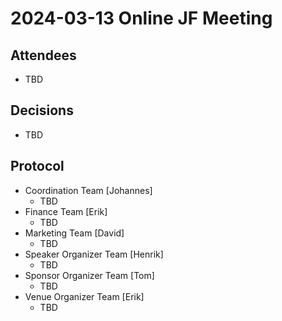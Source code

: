 # 2024-03-13 Online JF Meeting

## Attendees

- TBD

## Decisions

- TBD

## Protocol

- Coordination Team [Johannes]
  - TBD
- Finance Team [Erik]
  - TBD
- Marketing Team [David]
  - TBD
- Speaker Organizer Team [Henrik]
  - TBD
- Sponsor Organizer Team [Tom]
  - TBD
- Venue Organizer Team [Erik]
  - TBD